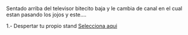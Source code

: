 [//]: # (Viene de ver-spacejam-en-vivo.md)
[//]: # (agregar la historia, para ir a: )
[//]: # (inventar uno)
[//]: # (inventar uno)
[//]: # (alguno otro de tu preferencia)

Sentado arriba del televisor bitecito baja y le cambia de canal en el cual estan pasando los jojos y este....

1.- Despertar tu propio stand [Selecciona aqui](Despertar-tu-propio-stand.md)

[//]: # (Despertar-tu-propio-stand.md)
